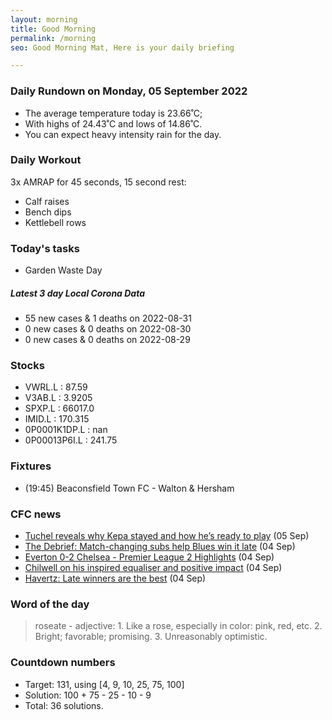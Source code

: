 ```yaml
---
layout: morning
title: Good Morning
permalink: /morning
seo: Good Morning Mat, Here is your daily briefing

---
```


<!-- weather_marker starts -->
### Daily Rundown on Monday, 05 September 2022

- The average temperature today is 23.66˚C;
- With highs of 24.43˚C and lows of 14.86˚C.
- You can expect heavy intensity rain for the day.

<!-- weather_marker ends -->

### Daily Workout
<!-- workout_marker starts -->
3x AMRAP for 45 seconds, 15 second rest:

- Calf raises
- Bench dips
- Kettlebell rows

<!-- workout_marker ends -->

### Today's tasks
<!-- task_marker starts -->
- Garden Waste Day

<!-- task_marker ends -->

<!-- c19_marker starts -->
##### Latest 3 day Local Corona Data

- 55 new cases & 1 deaths on 2022-08-31
- 0 new cases & 0 deaths on 2022-08-30
- 0 new cases & 0 deaths on 2022-08-29

<!-- c19_marker ends -->

### Stocks

<!-- stocks_marker starts -->

- VWRL.L : 87.59
- V3AB.L : 3.9205
- SPXP.L : 66017.0
- IMID.L : 170.315
- 0P0001K1DP.L : nan
- 0P00013P6I.L : 241.75

<!-- stocks_marker ends -->

### Fixtures

<!-- sports_marker starts -->

<ul>
<li>(19:45) Beaconsfield Town FC - Walton & Hersham</li>
</ul>

<!-- sports_marker ends -->

### CFC news

<!-- cfc_marker starts -->
- [Tuchel reveals why Kepa stayed and how he’s ready to play](https://chelseafc.com/en/news/article/tuchel-reveals-why-kepa-stayed-and-how-hes-ready-to-play) (05 Sep)
- [The Debrief: Match-changing subs help Blues win it late](https://chelseafc.com/en/news/article/the-debrief-match-changing-subs-help-blues-win-it-late) (04 Sep)
- [Everton 0-2 Chelsea - Premier League 2 Highlights](https://chelseafc.com/en/video/everton-0-2-chelsea-or-premier-league-2-highlights) (04 Sep)
- [Chilwell on his inspired equaliser and positive impact](https://chelseafc.com/en/news/article/chilwell-on-his-inspired-equaliser-and-positive-impact) (04 Sep)
- [Havertz: Late winners are the best](https://chelseafc.com/en/news/article/havertz-late-winners-are-the-best) (04 Sep)

<!-- cfc_marker ends -->

### Word of the day
<!-- word_marker starts -->

 > roseate - adjective: 1. Like a rose, especially in color: pink, red, etc. 2. Bright; favorable; promising. 3. Unreasonably optimistic.

<!-- word_marker ends -->

### Countdown numbers
<!-- game_marker starts -->

- Target: 131, using [4, 9, 10, 25, 75, 100]
- Solution: 100 + 75 - 25 - 10 - 9
- Total: 36 solutions.

<!-- game_marker ends -->